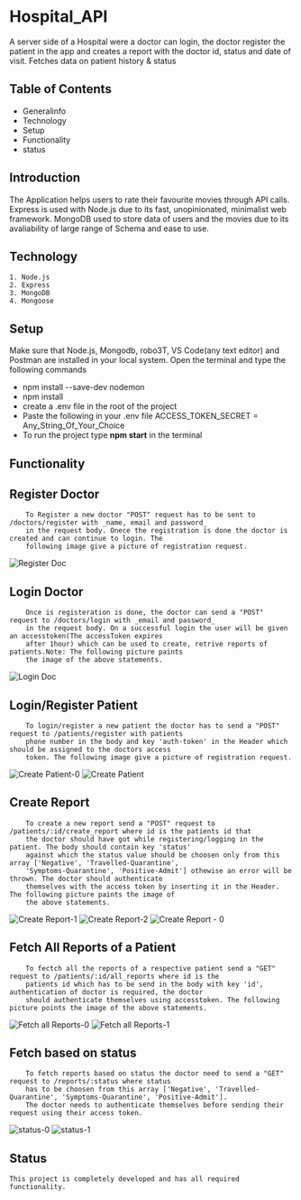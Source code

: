# Hospital_API

A server side of a Hospital were a doctor can login, the doctor register the patient in the app and creates a report with the doctor id, status and date of visit. Fetches data on patient history & status

## Table of Contents
* Generalinfo
* Technology
* Setup
* Functionality
* status

## Introduction
    
  The Application helps users to rate their favourite movies through API calls. Express is used with Node.js due to its fast, 
  unopinionated, minimalist web framework. MongoDB used to store data of users and the movies due to its avaliability of large
  range of Schema and ease to use. 
    
## Technology
    1. Node.js
    2. Express
    3. MongoDB
    4. Mongoose

## Setup
   Make sure that Node.js, Mongodb, robo3T, VS Code(any text editor) and Postman are installed in your local system. 
   Open the terminal and type the following commands
   * npm install --save-dev nodemon
   * npm install
   * create a .env file in the root of the project
   * Paste the following in your .env file
        ACCESS_TOKEN_SECRET = Any_String_Of_Your_Choice
   * To run the project type **npm start** in the terminal

## Functionality

   ## Register Doctor 
        To Register a new doctor "POST" request has to be sent to /doctors/register with _name, email and password_ 
        in the request body. Onece the registration is done the doctor is created and can continue to login. The 
        following image give a picture of registration request.
![Register Doc](https://user-images.githubusercontent.com/76957372/166963188-efb95c83-c167-4a7d-9488-af96f1aea020.png)
   ## Login Doctor
        Once is registeration is done, the doctor can send a "POST" request to /doctors/login with _email and password_ 
        in the request body. On a successful login the user will be given an accesstoken(The accessToken expires 
        after 1hour) which can be used to create, retrive reports of patients.Note: The following picture paints 
        the image of the above statements.
![Login Doc](https://user-images.githubusercontent.com/76957372/166963256-7c733164-3ece-4af1-a94c-1b39631951f0.png)
  ## Login/Register Patient
        To login/register a new patient the doctor has to send a "POST" request to /patients/register with patients
        phone number in the body and key 'auth-token' in the Header which should be assigned to the doctors access
        token. The following image give a picture of registration request.
![Create Patient-0](https://user-images.githubusercontent.com/76957372/166964491-51d2344e-ceca-43a7-bdc0-9443b66af261.png)
![Create Patient](https://user-images.githubusercontent.com/76957372/166964510-f74bbc6d-2845-464f-9264-e1ac1bbe4580.png)
   ## Create Report
        To create a new report send a "POST" request to /patients/:id/create_report where id is the patients id that 
        the doctor should have got while registering/logging in the patient. The body should contain key 'status' 
        against which the status value should be choosen only from this array ['Negative', 'Travelled-Quarantine',
        'Symptoms-Quarantine', 'Positive-Admit'] othewise an error will be thrown. The doctor should authenticate 
        themselves with the access token by inserting it in the Header. The following picture paints the image of 
        the above statements.
![Create Report-1](https://user-images.githubusercontent.com/76957372/166965661-72dca405-b10d-4a9f-b1c2-8e0132c8becd.png)
![Create Report-2](https://user-images.githubusercontent.com/76957372/166965687-11889be8-51a3-4e53-89ee-1c3ba532e996.png)
![Create Report - 0](https://user-images.githubusercontent.com/76957372/166965625-d3ef7277-c998-42f9-874e-40ff3cd43566.png)
   ## Fetch All Reports of a Patient
        To fectch all the reports of a respective patient send a "GET" request to /patients/:id/all_reports where id is the
        patients id which has to be send in the body with key 'id', authentication of doctor is required, the doctor 
        should authenticate themselves using accesstoken. The following picture points the image of the above statements.
![Fetch all Reports-0](https://user-images.githubusercontent.com/76957372/166966803-3fb538d9-5e76-45df-a4de-21e7a256854b.png)
![Fetch all Reports-1](https://user-images.githubusercontent.com/76957372/166966821-bb038345-d0cd-4cee-8b65-8b72e6d809e7.png)
   ## Fetch based on status
        To fetch reports based on status the doctor need to send a "GET" request to /reports/:status where status 
        has to be choosen from this array ['Negative', 'Travelled-Quarantine', 'Symptoms-Quarantine', 'Positive-Admit'].
        The doctor needs to authenticate themselves before sending their request using their access token.
![status-0](https://user-images.githubusercontent.com/76957372/166967921-d63389f5-76d0-42bb-a134-a74f8aa9de9c.png)
![status-1](https://user-images.githubusercontent.com/76957372/166967932-1398d343-ad6e-4d85-949f-6bb8b039f23a.png)

## Status
    This project is completely developed and has all required functionality. 
